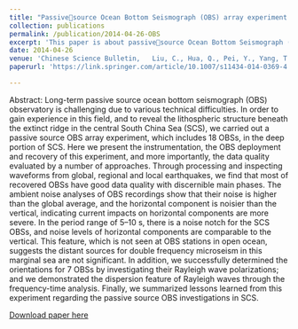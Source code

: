 ```yaml
---
title: "Passivesource Ocean Bottom Seismograph (OBS) array experiment in South China Sea and data quality analyses"
collection: publications
permalink: /publication/2014-04-26-OBS
excerpt: 'This paper is about passivesource Ocean Bottom Seismograph (OBS) array experiment and data quality analyses.'
date: 2014-04-26
venue: 'Chinese Science Bulletin,   Liu, C., Hua, Q., Pei, Y., Yang, T., Xia, X., Xue, M., Le, B., Huo, D., Liu, F., & Huang, H.'
paperurl: 'https://link.springer.com/article/10.1007/s11434-014-0369-4'

---
```

Abstract: Long-term passive source ocean bottom seismograph (OBS) observatory is challenging due to various technical difficulties. In order to gain experience in this field, and to reveal the lithospheric structure beneath the extinct ridge in the central South China Sea (SCS), we carried out a passive source OBS array experiment, which includes 18 OBSs, in the deep portion of SCS. Here we present the instrumentation, the OBS deployment and recovery of this experiment, and more importantly, the data quality evaluated by a number of approaches. Through processing and inspecting waveforms from global, regional and local earthquakes, we find that most of recovered OBSs have good data quality with discernible main phases. The ambient noise analyses of OBS recordings show that their noise is higher than the global average, and the horizontal component is noisier than the vertical, indicating current impacts on horizontal components are more severe. In the period range of 5–10 s, there is a noise notch for the SCS OBSs, and noise levels of horizontal components are comparable to the vertical. This feature, which is not seen at OBS stations in open ocean, suggests the distant sources for double frequency microseism in this marginal sea are not significant. In addition, we successfully determined the orientations for 7 OBSs by investigating their Rayleigh wave polarizations; and we demonstrated the dispersion feature of Rayleigh waves through the frequency-time analysis. Finally, we summarized lessons learned from this experiment regarding the passive source OBS investigations in SCS.

[Download paper here](https://link.springer.com/article/10.1007/s11434-014-0369-4)

